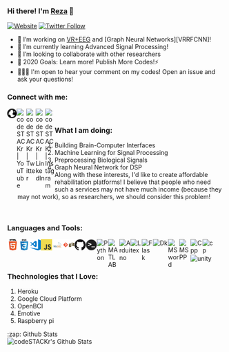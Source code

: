 ### Hi there! I'm [Reza][website] 👋

[![Website](https://img.shields.io/website?label=imreza.ir&style=for-the-badge&url=https%3A%2F%2Fcodestackr.com)](https://imreza.ir)
[![Twitter Follow](https://img.shields.io/twitter/follow/reza_alpha1?color=1DA1F2&logo=twitter&style=for-the-badge)](https://twitter.com/intent/follow?original_referer=https%3A%2F%2Fgithub.com%2FcodeSTACKr&screen_name=magnumical)


- 🔭 I’m  working on [VR+EEG][VRR] and [Graph Neural Networks][VRRFCNN]!
- 🌱 I’m currently learning Advanced Signal Processing!
- 👥 I’m looking to collaborate with other researchers
- 🥅 2020 Goals: Learn more! Publish More Codes!⚡
- 👨🏻‍💻 I'm open to hear your comment on my codes! Open an issue and ask your questions!

### Connect with me:

[<img align="left" alt="imreza.ir" width="22px" src="https://raw.githubusercontent.com/iconic/open-iconic/master/svg/globe.svg" />][website]
[<img align="left" alt="codeSTACKr | YouTube" width="22px" src="https://cdn.jsdelivr.net/npm/simple-icons@v3/icons/youtube.svg" />][youtube]
[<img align="left" alt="codeSTACKr | Twitter" width="22px" src="https://cdn.jsdelivr.net/npm/simple-icons@v3/icons/twitter.svg" />][twitter]
[<img align="left" alt="codeSTACKr | LinkedIn" width="22px" src="https://cdn.jsdelivr.net/npm/simple-icons@v3/icons/linkedin.svg" />][linkedin]
[<img align="left" alt="codeSTACKr | Instagram" width="22px" src="https://cdn.jsdelivr.net/npm/simple-icons@v3/icons/instagram.svg" />][instagram]

<br>


### What I am doing:
1. Building Brain-Computer Interfaces
2. Machine Learning for Signal Processing
3. Preprocessing Biological Signals
4. Graph Neural Network for DSP
<br>Along with these interests, I'd like to create affordable rehabilitation platforms! I believe that people who need such a services may not have much income (because they may not work), so as researchers, we should consider this problem!
<br>


### Languages and Tools:

<img align="left" alt="HTML5" width="26px" src="https://raw.githubusercontent.com/github/explore/80688e429a7d4ef2fca1e82350fe8e3517d3494d/topics/html/html.png" />
<img align="left" alt="CSS3" width="26px" src="https://raw.githubusercontent.com/github/explore/80688e429a7d4ef2fca1e82350fe8e3517d3494d/topics/css/css.png" />
<img align="left" alt="Visual Studio Code" width="26px" src="https://raw.githubusercontent.com/github/explore/80688e429a7d4ef2fca1e82350fe8e3517d3494d/topics/visual-studio-code/visual-studio-code.png" />


<img align="left" alt="JavaScript" width="26px" src="https://raw.githubusercontent.com/github/explore/80688e429a7d4ef2fca1e82350fe8e3517d3494d/topics/javascript/javascript.png" />
<img align="left" alt="MySQL" width="26px" src="https://raw.githubusercontent.com/github/explore/80688e429a7d4ef2fca1e82350fe8e3517d3494d/topics/mysql/mysql.png" />
<img align="left" alt="Git" width="26px" src="https://raw.githubusercontent.com/github/explore/80688e429a7d4ef2fca1e82350fe8e3517d3494d/topics/git/git.png" />
<img align="left" alt="GitHub" width="26px" src="https://raw.githubusercontent.com/github/explore/78df643247d429f6cc873026c0622819ad797942/topics/github/github.png" />
<img align="left" alt="Terminal" width="26px" src="https://raw.githubusercontent.com/github/explore/80688e429a7d4ef2fca1e82350fe8e3517d3494d/topics/terminal/terminal.png" />
<img align="left" alt="Python" width="26px" src="https://raw.githubusercontent.com/rhoit/mode-icons/dump/icons/python.png" />
<img align="left" alt="MATLAB" width="26px" src="https://cdn.icon-icons.com/icons2/2107/PNG/512/file_type_matlab_icon_130398.png" />
<img align="left" alt="Arduino" width="26px" src="https://cdn.icon-icons.com/icons2/2107/PNG/512/file_type_arduino_icon_130743.png" />
<img align="left" alt="Ltex" width="26px" src="https://cdn.icon-icons.com/icons2/2148/PNG/512/latex_icon_132257.png" />
<img align="left" alt="Flask" width="26px" src="https://cdn.icon-icons.com/icons2/512/PNG/512/prog-flask_icon-icons.com_50797.png" />
<img align="left" alt="Dk" width="35px" src="https://cdn.icon-icons.com/icons2/2415/PNG/512/django_plain_logo_icon_146558.png" />
<img align="left" alt="MS word" width="26px" src="https://cdn.icon-icons.com/icons2/2107/PNG/512/file_type_word_icon_130070.png" />
<img align="left" alt="MS PP" width="26px" src="https://cdn.icon-icons.com/icons2/2107/PNG/512/file_type_powerpoint_icon_130245.png" />
<img align="left" alt="Cpp" width="28px" src="https://raw.githubusercontent.com/MarikIshtar007/MarikIshtar007/master/images/c-original.svg" />
<img align="left" alt="cp" width="28px" src="https://raw.githubusercontent.com/MarikIshtar007/MarikIshtar007/master/images/cpp.svg" />
<img align="center" alt="unity" width="50px" src="https://raw.githubusercontent.com/zumrudu-anka/zumrudu-anka/master/images/unity.svg" />
<br>

### Thechnologies that I Love:
1. Heroku
2. Google Cloud Platform
3. OpenBCI
4. Emotive
5. Raspberry pi


  <summary>:zap: Github Stats</summary>

  <img align="left" alt="codeSTACKr's Github Stats" src="https://github-readme-stats.codestackr.vercel.app/api?username=magnumical&show_icons=true&hide_border=true" />




[VRR]: https://github.com/magnumical/VR_Environment_Village
[GCNN]: https://github.com/magnumical/GCN_for_EEG

[website]: https://imreza.ir
[twitter]: https://twitter.com/reza_alpha1
[youtube]: https://www.youtube.com/channel/UCZzM5Fq1Cpn49NuCpy2LdiQ?view_as=subscriber
[instagram]: https://instagram.com/aboutrza
[linkedin]: https://www.linkedin.com/in/reza-amini-8a8685159/



